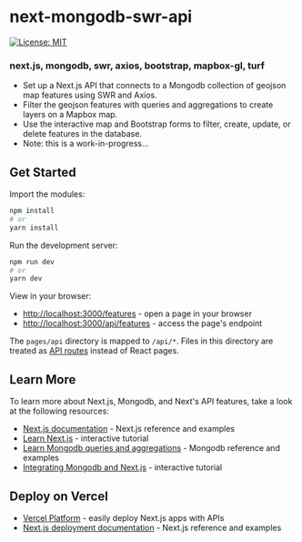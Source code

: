 # next-mongodb-swr-api

[![License: MIT](https://img.shields.io/badge/License-MIT-blue.svg)](https://opensource.org/licenses/MIT)

### next.js, mongodb, swr, axios, bootstrap, mapbox-gl, turf

- Set up a Next.js API that connects to a Mongodb collection of geojson map features using SWR and Axios.
- Filter the geojson features with queries and aggregations to create layers on a Mapbox map.
- Use the interactive map and Bootstrap forms to filter, create, update, or delete features in the database.
- Note: this is a work-in-progress...

## Get Started

Import the modules:

```bash
npm install
# or
yarn install
```

Run the development server:

```bash
npm run dev
# or
yarn dev
```

View in your browser:

- [http://localhost:3000/features](http://localhost:3000/features) - open a page in your browser
- [http://localhost:3000/api/features](http://localhost:3000/api/features) - access the page's endpoint

The `pages/api` directory is mapped to `/api/*`. Files in this directory are treated as [API routes](https://nextjs.org/docs/api-routes/introduction) instead of React pages.

## Learn More

To learn more about Next.js, Mongodb, and Next's API features, take a look at the following resources:

- [Next.js documentation](https://nextjs.org/docs) - Next.js reference and examples
- [Learn Next.js](https://nextjs.org/learn) - interactive tutorial
- [Learn Mongodb queries and aggregations](https://www.mongodb.com/docs/manual/) - Mongodb reference and examples
- [Integrating Mongodb and Next.js](https://www.mongodb.com/developer/how-to/nextjs-with-mongodb/) - interactive tutorial

## Deploy on Vercel

- [Vercel Platform](https://vercel.com/new?utm_medium=default-template&filter=next.js&utm_source=create-next-app&utm_campaign=create-next-app-readme) - easily deploy Next.js apps with APIs
- [Next.js deployment documentation](https://nextjs.org/docs/deployment) - Next.js reference and examples
